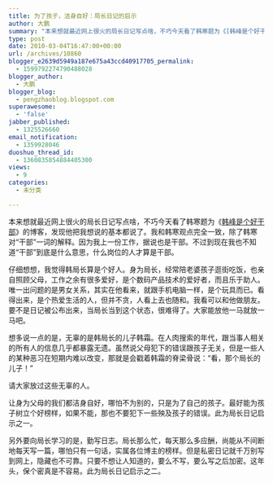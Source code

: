 ```yaml
---
title: 为了孩子，洁身自好：局长日记的启示
author: 大鹏
summary: "本来想就最近网上很火的局长日记写点啥，不巧今天看了韩寒题为《[韩峰是个好干部][1]》的博客，发现他把我想说的基本都说了。我和韩寒观点完全一致，除了韩寒对“干部”一词的解释。因为我上一份工作，据说也是干部。不过到现在我也不知道“干部”到底是什么意思，什么岗位的人才算是干部。"
type: post
date: 2010-03-04T16:47:00+00:00
url: /archives/10860
blogger_e2639d5949a187e675a43ccd40917705_permalink:
  - 1599792274790488028
blogger_author:
  - 大鹏
blogger_blog:
  - pengzhaoblog.blogspot.com
superawesome:
  - 'false'
jabber_published:
  - 1325526660
email_notification:
  - 1359928046
duoshuo_thread_id:
  - 1360835854884405300
views:
  - 9
categories:
  - 未分类

---
```

本来想就最近网上很火的局长日记写点啥，不巧今天看了韩寒题为《[韩峰是个好干部][1]》的博客，发现他把我想说的基本都说了。我和韩寒观点完全一致，除了韩寒对“干部”一词的解释。因为我上一份工作，据说也是干部。不过到现在我也不知道“干部”到底是什么意思，什么岗位的人才算是干部。

仔细想想，我觉得韩局长算是个好人。身为局长，经常陪老婆孩子逛街吃饭，也亲自照顾父母，工作之余有很多爱好，是个数码产品技术的爱好者，而且乐于助人。唯一出问题的是男女关系，其实在他看来，就跟手机电脑一样，是个玩具而已。看得出来，是个热爱生活的人，但并不贪，人看上去也随和。我看可以和他做朋友。要不是日记被公布出来，当局长当到这个状态，很难得了。大家能放他一马就放一马吧。

想多说一点的是，无辜的是韩局长的儿子韩霜。在人肉搜索的年代，跟当事人相关的所有人的信息几乎都暴露无遗。虽然说父母犯下的错误跟孩子无关，但是一些人的某种恶习在短期内难以改变，那就是会戳着韩霜的脊梁骨说：“看，那个局长的儿子！”

请大家放过这些无辜的人。

让身为父母的我们都洁身自好，哪怕不为别的，只是为了自己的孩子。最好能为孩子树立个好榜样，如果不能，那也不要犯下一些殃及孩子的错误。此为局长日记启示之一。

另外要向局长学习的是，勤写日志。局长那么忙，每天那么多应酬，尚能从不间断地每天写一篇，哪怕只有一句话，实属各位博主的榜样。但是私密日记就千万别写到网上，隐藏也不可靠。只要不想让人知道的，要么不写，要么写之后加密。这年头，保个密真是不容易。此为局长日记启示之二。

 [1]: http://blog.sina.com.cn/s/blog_4701280b0100h7b2.html
